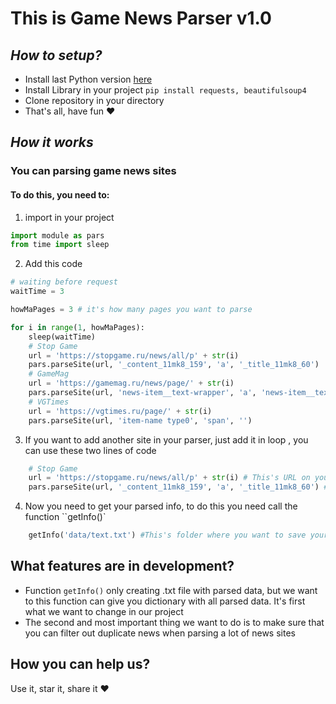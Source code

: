 # This is Game News Parser v1.0

## *How to setup?*

+ Install last Python version [here](https://www.python.org/downloads/)
+ Install Library in your project 
```pip install requests, beautifulsoup4```
+ Clone repository in your directory
+ That's all, have fun :heart:
## *How it works*

### You can parsing game news sites
#### To do this, you need to: 
1) import in your project
```python
import module as pars
from time import sleep
```
2) Add this code
```python
# waiting before request
waitTime = 3

howMaPages = 3 # it's how many pages you want to parse

for i in range(1, howMaPages): 
    sleep(waitTime)
    # Stop Game
    url = 'https://stopgame.ru/news/all/p' + str(i) 
    pars.parseSite(url, '_content_11mk8_159', 'a', '_title_11mk8_60')
    # GameMag
    url = 'https://gamemag.ru/news/page/' + str(i) 
    pars.parseSite(url, 'news-item__text-wrapper', 'a', 'news-item__text')
    # VGTimes
    url = 'https://vgtimes.ru/page/' + str(i) 
    pars.parseSite(url, 'item-name type0', 'span', '')
```
3) If you want to add another site in your parser, just add it in loop , you can use these two lines of code
```python
    # Stop Game
    url = 'https://stopgame.ru/news/all/p' + str(i) # This's URL on your site, with page but without nomber of page
    pars.parseSite(url, '_content_11mk8_159', 'a', '_title_11mk8_60') # firs argument is's url to site | second argument it's where your div with title location | third argument it's your title attribute | fourth argument it's attribute class
```
4) Now you need to get your parsed info, to do this you need call the function ``getInfo()`
```python
    getInfo('data/text.txt') #This's folder where you want to save your parsed data
```
## What features are in development?
+ Function `getInfo()` only creating .txt file with parsed data, but we want to this function can give you dictionary with all parsed data. It's first what we want to change in our project
+ The second and most important thing we want to do is to make sure that you can filter out duplicate news when parsing a lot of news sites
## How you can help us?
Use it, star it, share it :heart:
